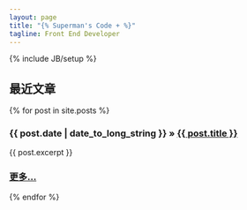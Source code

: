 ```yaml
---
layout: page
title: "{% Superman's Code + %}"
tagline: Front End Developer
---
```

{% include JB/setup %}

## 最近文章

<div>
  {% for post in site.posts %}
    <h3><span>{{ post.date | date_to_long_string }}</span> &raquo; <a href="{{ BASE_PATH }}{{ post.url }}">{{ post.title }}</a></h3>
    <div class="well">
    {{ post.excerpt }}
    <h3><a href="{{ BASE_PATH }}{{ post.url }}" class="pull-right ">更多...</a></h3>
    </div>

  {% endfor %}
</div>



